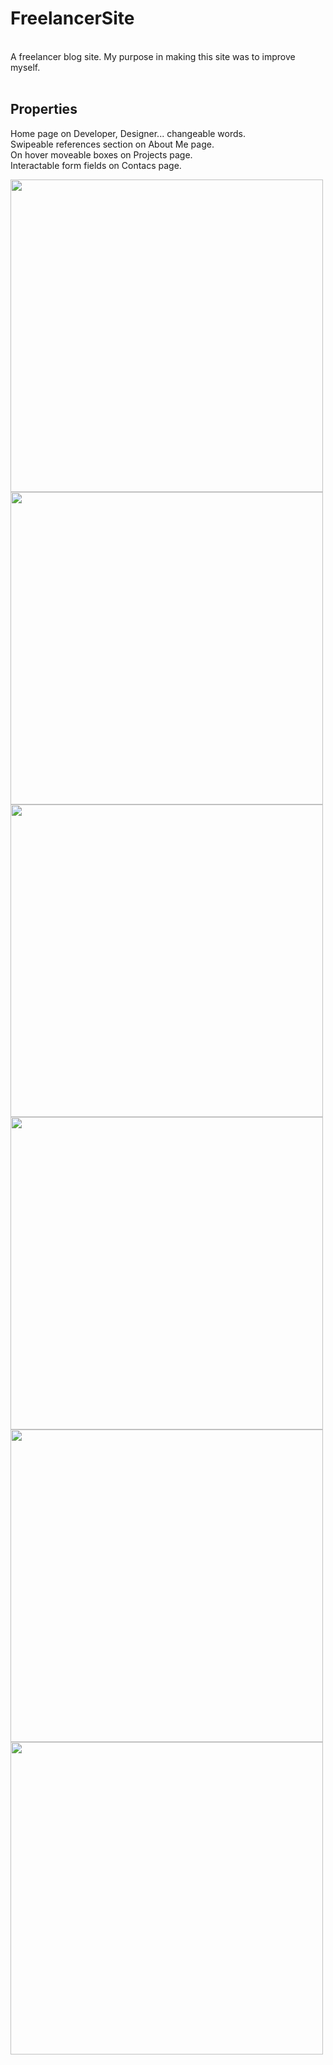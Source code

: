 # FreelancerSite
<br>
A freelancer blog  site. My purpose in making this site was to improve myself.<br><br>

Properties
---------------------
Home page on Developer, Designer... changeable words.<br>
Swipeable references section on About Me page.<br>
On hover moveable boxes on Projects page.<br>
Interactable form fields on Contacs page.<br>

<p float="left">
<img src="https://i.hizliresim.com/61m2iw0.jpg" width="500" />
<img src="https://i.hizliresim.com/sbr4isz.jpg" width="500" />
<img src="https://i.hizliresim.com/3ix35qb.jpg" width="500" />
<img src="https://i.hizliresim.com/5u8fr49.jpg" width="500" />
<img src="https://i.hizliresim.com/tnk8g4f.jpg" width="500" />
<img src="https://i.hizliresim.com/2jmpz6b.jpg" width="500" />
</p>
